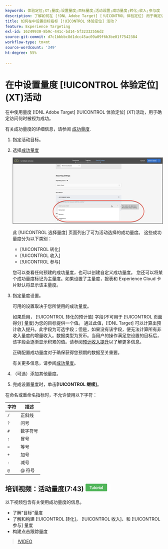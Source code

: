 ```yaml
---
keywords: 体验定位;XT;量度;设置量度;目标量度;活动设置;成功量度;转化;收入;参与度
description: 了解如何在 [!DNL Adobe Target] [!UICONTROL 体验定位] 用于确定访问何时成功的活动，例如 [!UICONTROL 转化]， [!UICONTROL 收入]，或 [!UICONTROL 参与].
title: 如何在中设置目标指标 [!UICONTROL 体验定位] 活动？
feature: Experience Targeting
exl-id: 16249930-8b9c-441c-bd14-5f32332556d2
source-git-commit: d7c1bbbbc8d1dcc45ac09a09f6b3be01f7542384
workflow-type: tm+mt
source-wordcount: '349'
ht-degree: 55%

---
```


# 在中设置量度 [!UICONTROL 体验定位] (XT)活动

在中使用量度 [!DNL Adobe Target] [!UICONTROL 体验定位] (XT)活动，用于确定访问何时被视为成功。

有关成功量度的详细信息，请参阅 [成功量度](/help/main/c-activities/r-success-metrics/success-metrics.md#reference_D011575C85DA48E989A244593D9B9924).

1. 指定活动目标。
1. 选择[成功量度](/help/main/c-activities/r-success-metrics/success-metrics.md#reference_D011575C85DA48E989A244593D9B9924)

   ![选择成功量度](/help/main/c-activities/t-experience-target/t-xt-create/assets/ab_metrics-new.png)

   此 [!UICONTROL 选择量度] 页面列出了可为活动选择的成功量度。 这些成功量度分为以下类别：

   * [!UICONTROL 转化]
   * [!UICONTROL 收入]
   * [!UICONTROL 参与]

   您可以查看任何预建的成功量度，也可以创建自定义成功量度。 您还可以将某个成功量度标记为主量度。如果设置了主量度，报表和 Experience Cloud 卡片默认将显示该主量度。
1. 指定量度设置。

   可用的设置取决于您所使用的成功量度。

   如果启用， [!UICONTROL 转化的预计值] 字段(不可用于 [!UICONTROL 页面得分] 量度)为您的目标提供一个值。 通过此值，[!DNL Target] 可以计算出预计收入提升。此字段为可选字段；但是，如果没有该字段，便无法计算所有非收入量度的增量收入。数据类型为货币。当用户的操作满足您设置的目标后，该字段会逐渐显示积累的值。请参阅[预计收入提升](/help/main/administrating-target/r-target-account-preferences/estimating-lift-in-revenue.md)以了解更多信息。

   正确配置成功量度对于确保获得您预期的数据至关重要。

   有关更多信息，请参阅[成功量度](/help/main/c-activities/r-success-metrics/success-metrics.md#reference_D011575C85DA48E989A244593D9B9924)。

1. （可选）添加其他量度。
1. 完成设置量度时，单击&#x200B;**[!UICONTROL 继续]**。


在命名或重命名指标时，不允许使用以下字符：

| 字符 | 描述 |
|--- |--- |
| `/` | 正斜线 |
| `?` | 问号 |
| `#` | 数字符号 |
| `:` | 冒号 |
| `=` | 等号 |
| `+` | 加号 |
| `-` | 减号 |
| `@` | @ 符号 |

## 培训视频：活动量度(7:43) ![教程徽章](/help/main/assets/tutorial.png)

以下视频包含有关使用成功量度的信息。

* 了解“目标”量度
* 了解和构建 [!UICONTROL 转化]， [!UICONTROL 收入]、和 [!UICONTROL 参与] 量度
* 构建点击跟踪量度

>[!VIDEO](https://video.tv.adobe.com/v/17380)
